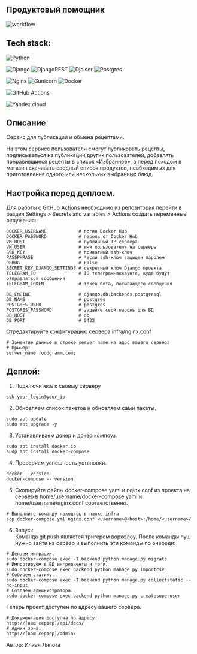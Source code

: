 ## Продуктовый помощник
![workflow](https://github.com/IlianL/foodgram-project-react/actions/workflows/foodgram_workflow.yml/badge.svg)  

## Tech stack:
![Python](https://img.shields.io/badge/python-3670A0?style=for-the-badge&logo=python&logoColor=ffdd54)  

![Django](https://img.shields.io/badge/django-%23092E20.svg?style=for-the-badge&logo=django&logoColor=white)
![DjangoREST](https://img.shields.io/badge/DJANGO-REST-ff1709?style=for-the-badge&logo=django&logoColor=white&color=ff1709&labelColor=gray)
![Djoiser](https://img.shields.io/badge/-djoiser-%23008080?style=for-the-badge&logo=appveyor)
![Postgres](https://img.shields.io/badge/postgres-%23316192.svg?style=for-the-badge&logo=postgresql&logoColor=white)  

![Nginx](https://img.shields.io/badge/nginx-%23009639.svg?style=for-the-badge&logo=nginx&logoColor=white)
![Gunicorn](https://img.shields.io/badge/gunicorn-%298729.svg?style=for-the-badge&logo=gunicorn&logoColor=white)
![Docker](https://img.shields.io/badge/docker-%230db7ed.svg?style=for-the-badge&logo=docker&logoColor=white)  

![GitHub Actions](https://img.shields.io/badge/github%20actions-%232671E5.svg?style=for-the-badge&logo=githubactions&logoColor=white)  

![Yandex.cloud](https://img.shields.io/badge/-yandex.clound-blue?style=for-the-badge&logo=appveyor)  


## Описание
Cервис для публикаций и обмена рецептами.

На этом сервисе пользователи смогут публиковать рецепты, подписываться на публикации других пользователей, добавлять понравившиеся рецепты в список «Избранное», а перед походом в магазин скачивать сводный список продуктов, необходимых для приготовления одного или нескольких выбранных блюд.

## Настройка перед деплоем.
Для работы с GitHub Actions необходимо из репозитория перейти в раздел Settings > Secrets and variables > Actions создать переменные окружения:
```
DOCKER_USERNAME            # логин Docker Hub
DOCKER_PASSWORD            # пароль от Docker Hub
VM_HOST                    # публичный IP сервера
VM_USER                    # имя пользователя на сервере
SSH_KEY                    # приватный ssh-ключ
PASSPHRASE                 # *если ssh-ключ защищен паролем
DEBUG                      # False
SECRET_KEY_DJANGO_SETTINGS # секретный ключ Django проекта
TELEGRAM_TO                # ID телеграм-аккаунта, куда будут отправляться сообщения
TELEGRAM_TOKEN             # токен бота, посылающего сообщения

DB_ENGINE                  # django.db.backends.postgresql
DB_NAME                    # postgres
POSTGRES_USER              # postgres
POSTGRES_PASSWORD          # задайте свой пароль для БД
DB_HOST                    # db
DB_PORT                    # 5432 
```
  
Отредактируйте конфигурацию сервера infra/nginx.conf
```
# Заментие данные в строке server_name на адрс вашего сервера
# Пример:
server_name foodgramm.com;
```

## Деплой:

1. Подключитесь к своему серверу
```
ssh your_login@your_ip
```
2. Обновляем список пакетов и обновляем сами пакеты.
```
sudo apt update
sudo apt upgrade -y 
```
3. Устанавливаем докер и докер компоуз.
```
sudo apt install docker.io
sudp apt install docker-compose
```
4. Проверяем успешность установки.
```
docker --version
docker-compose -- version
```
5. Cкопируйте файлы docker-compose.yaml и nginx.conf из проекта на сервер в home/username/docker-compose.yaml и home/username/nginx.conf соответственно.
```
# Выполните команду находясь в папке infra
scp docker-compose.yml nginx.conf <username>@<host>:/home/<username>/ 
```

6. Запуск  
Команда git push является тригером воркфлоу.
После команды пуш нужно зайти на сервер и выполнить эти команды по очереди:
```
# Делаем миграции.
sudo docker-compose exec -T backend python manage.py migrate
# Импортируем в БД ингредиенты и тэги.
sudo docker-compose exec backend python manage.py importcsv
# Собирем статику.
sudo docker-compose exec -T backend python manage.py collectstatic --no-input
# Создаём администратора.
sudo docker-compose exec backend python manage.py createsuperuser
```
  
Теперь проект доступен по адресу вашего сервера.
```
# Документация доступна по адресу:
http://[ваш сервер]/api/docs/  
# Админ зона:
http://[ваш сервер]/admin/
```
  
Автор: Илиан Ляпота
